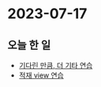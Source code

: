 # 2023-07-17

## 오늘 한 일

* [기다린 만큼, 더 기타 연습](https://www.youtube.com/watch?v=C9iUO1_r8pg)
* [적재 view 연습](https://www.youtube.com/watch?v=vRBBXLrfm5w)